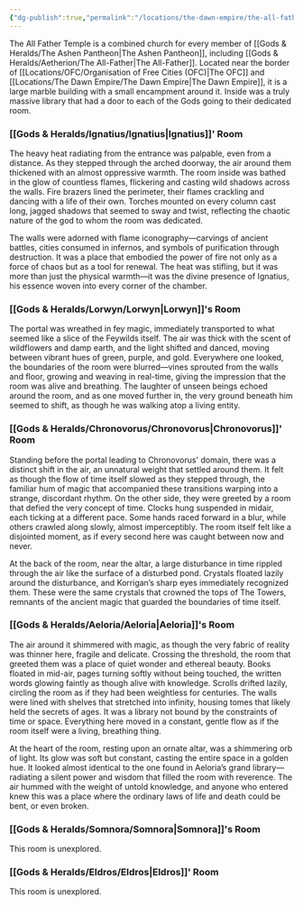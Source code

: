 ```yaml
---
{"dg-publish":true,"permalink":"/locations/the-dawn-empire/the-all-father-temple/"}
---
```


The All Father Temple is a combined church for every member of [[Gods & Heralds/The Ashen Pantheon\|The Ashen Pantheon]], including [[Gods & Heralds/Aetherion/The All-Father\|The All-Father]]. Located near the border of [[Locations/OFC/Organisation of Free Cities (OFC)\|The OFC]] and [[Locations/The Dawn Empire/The Dawn Empire\|The Dawn Empire]], it is a large marble building with a small encampment around it. Inside was a truly massive library that had a door to each of the Gods going to their dedicated room.

### [[Gods & Heralds/Ignatius/Ignatius\|Ignatius]]' Room
The heavy heat radiating from the entrance was palpable, even from a distance. As they stepped through the arched doorway, the air around them thickened with an almost oppressive warmth. The room inside was bathed in the glow of countless flames, flickering and casting wild shadows across the walls. Fire brazers lined the perimeter, their flames crackling and dancing with a life of their own. Torches mounted on every column cast long, jagged shadows that seemed to sway and twist, reflecting the chaotic nature of the god to whom the room was dedicated.

The walls were adorned with flame iconography—carvings of ancient battles, cities consumed in infernos, and symbols of purification through destruction. It was a place that embodied the power of fire not only as a force of chaos but as a tool for renewal. The heat was stifling, but it was more than just the physical warmth—it was the divine presence of Ignatius, his essence woven into every corner of the chamber.

### [[Gods & Heralds/Lorwyn/Lorwyn\|Lorwyn]]'s Room
The portal was wreathed in fey magic, immediately transported to what seemed like a slice of the Feywilds itself. The air was thick with the scent of wildflowers and damp earth, and the light shifted and danced, moving between vibrant hues of green, purple, and gold. Everywhere one looked, the boundaries of the room were blurred—vines sprouted from the walls and floor, growing and weaving in real-time, giving the impression that the room was alive and breathing. The laughter of unseen beings echoed around the room, and as one moved further in, the very ground beneath him seemed to shift, as though he was walking atop a living entity.

### [[Gods & Heralds/Chronovorus/Chronovorus\|Chronovorus]]' Room
Standing before the portal leading to Chronovorus' domain, there was a distinct shift in the air, an unnatural weight that settled around them. It felt as though the flow of time itself slowed as they stepped through, the familiar hum of magic that accompanied these transitions warping into a strange, discordant rhythm. On the other side, they were greeted by a room that defied the very concept of time. Clocks hung suspended in midair, each ticking at a different pace. Some hands raced forward in a blur, while others crawled along slowly, almost imperceptibly. The room itself felt like a disjointed moment, as if every second here was caught between now and never.

At the back of the room, near the altar, a large disturbance in time rippled through the air like the surface of a disturbed pond. Crystals floated lazily around the disturbance, and Korrigan’s sharp eyes immediately recognized them. These were the same crystals that crowned the tops of The Towers, remnants of the ancient magic that guarded the boundaries of time itself.

### [[Gods & Heralds/Aeloria/Aeloria\|Aeloria]]'s Room
The air around it shimmered with magic, as though the very fabric of reality was thinner here, fragile and delicate. Crossing the threshold, the room that greeted them was a place of quiet wonder and ethereal beauty. Books floated in mid-air, pages turning softly without being touched, the written words glowing faintly as though alive with knowledge. Scrolls drifted lazily, circling the room as if they had been weightless for centuries. The walls were lined with shelves that stretched into infinity, housing tomes that likely held the secrets of ages. It was a library not bound by the constraints of time or space. Everything here moved in a constant, gentle flow as if the room itself were a living, breathing thing.

At the heart of the room, resting upon an ornate altar, was a shimmering orb of light. Its glow was soft but constant, casting the entire space in a golden hue. It looked almost identical to the one found in Aeloria’s grand library—radiating a silent power and wisdom that filled the room with reverence. The air hummed with the weight of untold knowledge, and anyone who entered knew this was a place where the ordinary laws of life and death could be bent, or even broken.

### [[Gods & Heralds/Somnora/Somnora\|Somnora]]'s Room
This room is unexplored.

### [[Gods & Heralds/Eldros/Eldros\|Eldros]]' Room
This room is unexplored. 